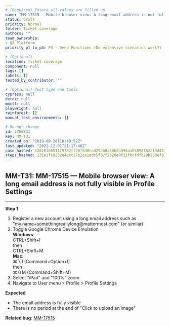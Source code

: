 ```yaml
---
# (Required) Ensure all values are filled up
name: "MM-17515 — Mobile browser view: A long email address is not fully visible in Profile Settings"
status: Draft
priority: Normal
folder: Ticket coverage
authors: ""
team_ownership:
- QA Platform
priority_p1_to_p4: P3 - Deep Functions (Do extensive scenarios work?)

# (Optional)
location: Ticket coverage
component: null
tags: []
labels: []
tested_by_contributor: ""

# (Optional) Test type and tools
cypress: null
detox: null
mmctl: null
playwright: null
rainforest: []
manual_test_environments: []

# Do not change
id: 2760831
key: MM-T31
created_on: "2019-08-28T10:40:52Z"
last_updated: "2022-12-01T21:17:46Z"
case_hashed: 1262816651179f32ff20f5d0ead29ab8a3bb2a996aa03898182af3d413858d3113aefba731796726dff9e2c03c7825dd
steps_hashed: 231e1fc0252e4ecc27b2ce1edc5f37f2320e0f21f0cfdfb29b538ef831d36ed49471d9e2a31f3c46d5d4dc476c36c57d
---
```


<!-- (Auto-generated) Based on frontmatter's "key" and "name" -->

## MM-T31: MM-17515 — Mobile browser view: A long email address is not fully visible in Profile Settings

---

**Step 1**

1. Register a new account using a long email address such as "my.name+somethingreallylong\@mattermost.com" (or similar)
2. Toggle Google Chrome Device Emulation\
   **Windows**:\
   CTRL+Shift+I\
   then\
   CTRL+Shift+M\
   **Mac**:\
   ⌘⌥I (Command+Option+I)\
   then\
   ⌘⇧M (Command+Shift+M)
3. Select "iPad" and "100%" zoom
4. Navigate to User menu > Profile > Profile Settings

**Expected**

- The email address is fully visible
- There is no period at the end of "Click to upload an image"

**Related bug**: [MM-17515](https://mattermost.atlassian.net/browse/MM-17515)
